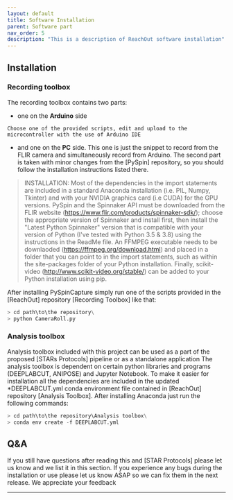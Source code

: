 ```yaml
---
layout: default
title: Software Installation
parent: Software part
nav_order: 5
description: "This is a description of ReachOut software installation"
---
```


## Installation
### Recording toolbox
The recording toolbox contains two parts: 
- one on the **Arduino** side 

```
Choose one of the provided scripts, edit and upload to the microcontroller with the use of Arduino IDE
```

- and one on the **PC** side. This one is just the snippet to record from the FLIR camera and simultaneously record from Arduino.
The second part is taken with minor changes from the [PySpin] repository, so you should follow the installation instructions listed there.


> INSTALLATION: Most of the dependencies in the import statements are included in a standard Anaconda installation (i.e. PIL, Numpy, Tkinter) 
> and with your NVIDIA graphics card (i.e CUDA) for the GPU versions. PySpin and the Spinnaker API must be downloaded from the FLIR website (https://www.flir.com/products/spinnaker-sdk/);
> choose the appropriate version of Spinnaker and install first, then install the "Latest Python Spinnaker" version that is compatible with your version of Python (I've tested with Python 3.5 & 3.8) 
> using the instructions in the ReadMe file. An FFMPEG executable needs to be downlaoded (https://ffmpeg.org/download.html) and placed in a folder that you can point to in the import statements, 
> such as within the site-packages folder of your Python installation. Finally, scikit-video (http://www.scikit-video.org/stable/) can be added to your Python installation using pip.


After installing PySpinCapture simply run one of the scripts provided in the [ReachOut] repository [Recording Toolbox] like that:

```python
> cd path\to\the repository\
> python CameraRoll.py
```

### Analysis toolbox
Analysis toolbox included with this project can be used as a part of the proposed [STARs Protocols] pipeline or as a standalone application
The analysis toolbox is dependent on certain python libraries and programs (DEEPLABCUT, ANIPOSE) and Jupyter Notebook.
To make it easier for installation all the dependencies are included in the updated *DEEPLABCUT.yml conda environment file
contained in [ReachOut] repository [Analysis Toolbox].
After installing Anaconda just run the following commands:

```python
> cd path\to\the repository\Analysis toolbox\
> conda env create -f DEEPLABCUT.yml
```

## Q&A

If you still have questions after reading this and [STAR Protocols] please let us
know and we list it in this section. If you experience any bugs during the installation or
use please let us know ASAP so we can fix them in the next release. We appreciate your feedback

---